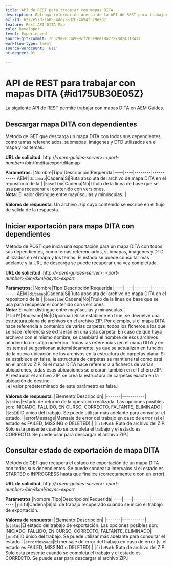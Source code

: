 ```yaml
---
title: API de REST para trabajar con mapas DITA
description: Obtenga información acerca de la API de REST para trabajar con mapas DITA
exl-id: 6277e52d-1b05-4dd7-8d2b-4b94f329e2d7
feature: Rest API DITA Map
role: Developer
level: Experienced
source-git-commit: 7c529e98334999cf2b5e9ee18a27278d24318437
workflow-type: tm+mt
source-wordcount: '611'
ht-degree: 0%

---
```


# API de REST para trabajar con mapas DITA {#id175UB30E05Z}

La siguiente API de REST permite trabajar con mapas DITA en AEM Guides.

## Descargar mapa DITA con dependientes

Método de GET que descarga un mapa DITA con todos sus dependientes, como temas referenciados, submapas, imágenes y DTD utilizados en el mapa y los temas.

**URL de solicitud**:
http://*&lt;aem-guides-server\>*: *&lt;port-number\>*/bin/fmdita/exportditamap

**Parámetros**:
|Nombre|Tipo|Descripción|Requerida|
----|----|--------|-----------
AEM |`ditamap`|Cadena|Sí|Ruta absoluta del archivo de mapa DITA en el repositorio de la.|
|`baseline`|Cadena|No|Título de la línea de base que se usa para recuperar el contenido con versiones. <br> **Nota:** El valor distingue entre mayúsculas y minúsculas. |

**Valores de respuesta**:
Un archivo .zip cuyo contenido se escribe en el flujo de salida de la respuesta.

## Iniciar exportación para mapa DITA con dependientes

Método de POST que inicia una exportación para un mapa DITA con todos sus dependientes, como temas referenciados, submapas, imágenes y DTD utilizados en el mapa y los temas. El estado se puede consultar más adelante y la URL de descarga se puede recuperar una vez completada.

**URL de solicitud**:
http:*//&lt;aem-guides-server\>: &lt;port-number\>/bin/dxml/async-export*

**Parámetros**:
|Nombre|Tipo|Descripción|Requerida|
----|----|--------|-----------
AEM |`ditamap`|Cadena|Sí|Ruta absoluta del archivo de mapa DITA en el repositorio de la.|
|`baseline`|Cadena|No|Título de la línea de base que se usa para recuperar el contenido con versiones. <br> **Nota:** El valor distingue entre mayúsculas y minúsculas.|
|`flatFS`|Booleano|No|\(Opcional\) Si se establece en true, se devuelve una estructura plana de archivos en el archivo ZIP. Por ejemplo, si el mapa DITA hace referencia a contenido de varias carpetas, todos los ficheros a los que se hace referencia se extraerán en una sola carpeta. En caso de que haya archivos con el mismo nombre, se cambiará el nombre de esos archivos añadiendo un sufijo numérico. Todas las referencias \(en el mapa DITA y en los temas\) se gestionan automáticamente, ya que se actualizan en función de la nueva ubicación de los archivos en la estructura de carpetas plana. Si se establece en false, la estructura de carpetas se mantiene tal como está en el archivo ZIP. Si el mapa DITA hace referencia a ficheros de varias ubicaciones, todas esas ubicaciones se crearán también en el fichero ZIP. Al restaurar el archivo ZIP, se crea la estructura de carpetas exacta en la ubicación de destino. <br>: el valor predeterminado de este parámetro es false.|

**Valores de respuesta**:
|Elemento|Descripción|
|-------|-----------|
|`status`|Estado de retorno de la operación realizada. Las opciones posibles son: INICIADO, FALLIDO, EN CURSO, CORRECTO, FALTANTE, ELIMINADO|
|`jobId`|ID único del trabajo. Se puede utilizar más adelante para consultar el estado.|
|errorMessage|Mensaje de error del trabajo en caso de error \(si el estado es FAILED, MISSING o DELETED\).|
|`filePath`|Ruta de archivo del ZIP. Solo está presente cuando se completa el trabajo y el estado es CORRECTO. Se puede usar para descargar el archivo ZIP.|

## Consultar estado de exportación de mapa DITA

Método de GET que recupera el estado de exportación de un mapa DITA con todos sus dependientes. Se puede sondear a intervalos si el estado es STARTED o INPROGRESS hasta que finalice \(correctamente o con un error\).

**URL de solicitud**:
http:*//&lt;aem-guides-server\>: &lt;port-number\>/bin/dxml/async-export*

**Parámetros**
|Nombre|Tipo|Descripción|Requerida|
----|----|--------|-----------
|`jobId`|Cadena|Sí|Id. de trabajo recuperado cuando se inició el trabajo de exportación.|

**Valores de respuesta**:
|Elemento|Descripción|
|-------|-----------|
|`status`|El estado del trabajo de exportación. Las opciones posibles son: INICIADO, FALLIDO, EN CURSO, CORRECTO, FALTANTE, ELIMINADO|
|`jobId`|ID único del trabajo. Se puede utilizar más adelante para consultar el estado.|
|`errorMessage`|El mensaje de error del trabajo en caso de error \(si el estado es FAILED, MISSING o DELETED\).|
|`filePath`|Ruta de archivo del ZIP. Solo está presente cuando se completa el trabajo y el estado es CORRECTO. Se puede usar para descargar el archivo ZIP.|
